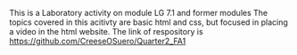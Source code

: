 
This is a Laboratory activity on module LG 7.1 and former modules
The topics covered in this acitivty are basic html and css, but focused in placing a video in the html website. 
The link of respository is https://github.com/CreeseOSuero/Quarter2_FA1

